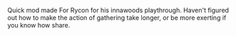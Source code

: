 Quick mod made For Rycon for his innawoods playthrough. Haven't figured out how to make the action of gathering take longer, or be more exerting if you know how share.
